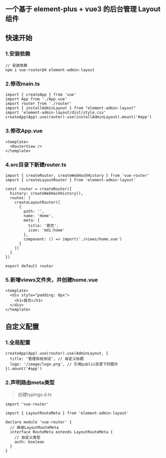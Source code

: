 ## 一个基于 element-plus + vue3 的后台管理 Layout 组件

## 快速开始

### 1.安装依赖

```
// 安装依赖
npm i vue-router@4 element-admin-layout
```

### 2.修改main.ts

```
import { createApp } from 'vue'
import App from './App.vue'
import router from './router'
import { installAdminLayout } from "element-admin-layout"
import 'element-admin-layout/dist/style.css'
createApp(App).use(router).use(installAdminLayout).mount('#app')
```

### 3.修改App.vue

```
<template>
  <RouterView />
</template>
```

### 4.src目录下新建router.ts

```
import { createRouter, createWebHashHistory } from 'vue-router'
import { createLayoutRouter } from 'element-admin-layout'

const router = createRouter({
  history: createWebHashHistory(),
  routes: [
    createLayoutRouter([
      {
        path: '',
        name: 'Home',
        meta: {
          title: '首页',
          icon: 'mdi:home'
        },
        component: () => import('./views/home.vue')
      }
    ])
  ]
})

export default router
```

### 5.新增views文件夹，并创建home.vue

```
<template>
  <div style="padding: 8px">
    <h1>首页</h1>
  </div>
</template>
```

## 自定义配置

### 1.全局配置

```
createApp(App).use(router).use(AdminLayout, {
  title: '管理系统测试', // 自定义标题
  logo: '/image/logo.png', // 引用public目录下的图片
}).mount('#app')
```

### 2.声明路由meta类型

> 创建typings.d.ts

```
import 'vue-router'

import { LayoutRouteMeta } from 'element-admin-layout'

declare module 'vue-router' {
  // 继承LayoutRouteMeta
  interface RouteMeta extends LayoutRouteMeta {
    // 自定义类型
    auth: boolean
  }
}
```
